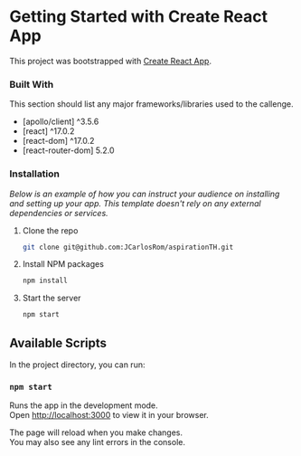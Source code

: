 # Getting Started with Create React App

This project was bootstrapped with [Create React App](https://github.com/facebook/create-react-app).

### Built With

This section should list any major frameworks/libraries used to the callenge. 

* [apollo/client] ^3.5.6
* [react] ^17.0.2
* [react-dom] ^17.0.2
* [react-router-dom] 5.2.0

### Installation

_Below is an example of how you can instruct your audience on installing and setting up your app. This template doesn't rely on any external dependencies or services._

1. Clone the repo
   ```sh
   git clone git@github.com:JCarlosRom/aspirationTH.git
   ```
2. Install NPM packages
   ```sh
   npm install
   ```
3. Start the server
   ```sh
   npm start
   ```

## Available Scripts

In the project directory, you can run:

### `npm start`

Runs the app in the development mode.\
Open [http://localhost:3000](http://localhost:3000) to view it in your browser.

The page will reload when you make changes.\
You may also see any lint errors in the console.

